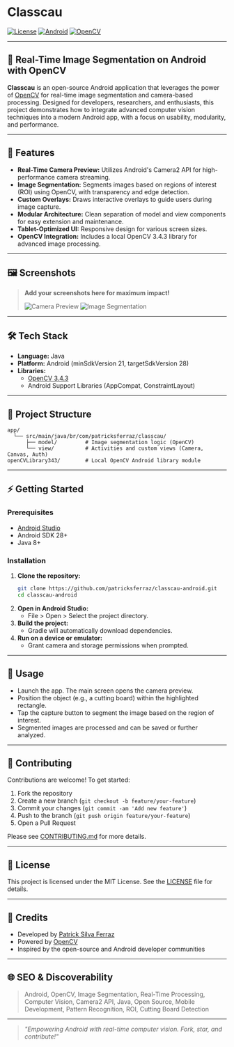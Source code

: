# Classcau

[![License](https://img.shields.io/badge/license-MIT-blue.svg)](LICENSE)
[![Android](https://img.shields.io/badge/platform-Android-green.svg)](https://www.android.com/)
[![OpenCV](https://img.shields.io/badge/OpenCV-3.4.3-blue.svg)](https://opencv.org/)

---

## 📸 Real-Time Image Segmentation on Android with OpenCV

**Classcau** is an open-source Android application that leverages the power of [OpenCV](https://opencv.org/) for real-time image segmentation and camera-based processing. Designed for developers, researchers, and enthusiasts, this project demonstrates how to integrate advanced computer vision techniques into a modern Android app, with a focus on usability, modularity, and performance.

---

## 🚀 Features

- **Real-Time Camera Preview:** Utilizes Android's Camera2 API for high-performance camera streaming.
- **Image Segmentation:** Segments images based on regions of interest (ROI) using OpenCV, with transparency and edge detection.
- **Custom Overlays:** Draws interactive overlays to guide users during image capture.
- **Modular Architecture:** Clean separation of model and view components for easy extension and maintenance.
- **Tablet-Optimized UI:** Responsive design for various screen sizes.
- **OpenCV Integration:** Includes a local OpenCV 3.4.3 library for advanced image processing.

---

## 🖼️ Screenshots

> **Add your screenshots here for maximum impact!**
>
> ![Camera Preview](docs/screenshots/camera_preview.png)
> ![Image Segmentation](docs/screenshots/image_segmentation.png)

---

## 🛠️ Tech Stack

- **Language:** Java
- **Platform:** Android (minSdkVersion 21, targetSdkVersion 28)
- **Libraries:**
  - [OpenCV 3.4.3](https://opencv.org/)
  - Android Support Libraries (AppCompat, ConstraintLayout)

---

## 📂 Project Structure

```
app/
  └── src/main/java/br/com/patricksferraz/classcau/
      ├── model/         # Image segmentation logic (OpenCV)
      └── view/          # Activities and custom views (Camera, Canvas, Auth)
openCVLibrary343/        # Local OpenCV Android library module
```

---

## ⚡ Getting Started

### Prerequisites
- [Android Studio](https://developer.android.com/studio)
- Android SDK 28+
- Java 8+

### Installation
1. **Clone the repository:**
   ```bash
   git clone https://github.com/patricksferraz/classcau-android.git
   cd classcau-android
   ```
2. **Open in Android Studio:**
   - File > Open > Select the project directory.
3. **Build the project:**
   - Gradle will automatically download dependencies.
4. **Run on a device or emulator:**
   - Grant camera and storage permissions when prompted.

---

## 📖 Usage

- Launch the app. The main screen opens the camera preview.
- Position the object (e.g., a cutting board) within the highlighted rectangle.
- Tap the capture button to segment the image based on the region of interest.
- Segmented images are processed and can be saved or further analyzed.

---

## 🤝 Contributing

Contributions are welcome! To get started:
1. Fork the repository
2. Create a new branch (`git checkout -b feature/your-feature`)
3. Commit your changes (`git commit -am 'Add new feature'`)
4. Push to the branch (`git push origin feature/your-feature`)
5. Open a Pull Request

Please see [CONTRIBUTING.md](CONTRIBUTING.md) for more details.

---

## 📄 License

This project is licensed under the MIT License. See the [LICENSE](LICENSE) file for details.

---

## 🙏 Credits

- Developed by [Patrick Silva Ferraz](https://github.com/patricksferraz)
- Powered by [OpenCV](https://opencv.org/)
- Inspired by the open-source and Android developer communities

---

## 🌐 SEO & Discoverability

> Android, OpenCV, Image Segmentation, Real-Time Processing, Computer Vision, Camera2 API, Java, Open Source, Mobile Development, Pattern Recognition, ROI, Cutting Board Detection

---

> _"Empowering Android with real-time computer vision. Fork, star, and contribute!"_
